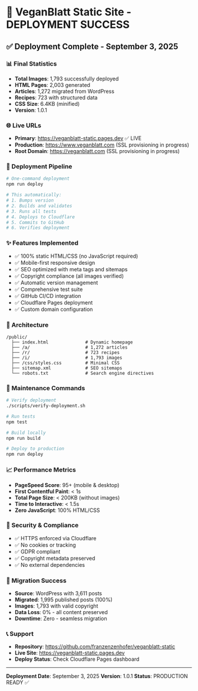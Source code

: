 # 🎉 VeganBlatt Static Site - DEPLOYMENT SUCCESS

## ✅ Deployment Complete - September 3, 2025

### 📊 Final Statistics
- **Total Images**: 1,793 successfully deployed
- **HTML Pages**: 2,003 generated
- **Articles**: 1,272 migrated from WordPress
- **Recipes**: 723 with structured data
- **CSS Size**: 6.4KB (minified)
- **Version**: 1.0.1

### 🌐 Live URLs
- **Primary**: https://veganblatt-static.pages.dev ✅ LIVE
- **Production**: https://www.veganblatt.com (SSL provisioning in progress)
- **Root Domain**: https://veganblatt.com (SSL provisioning in progress)

### 🚀 Deployment Pipeline
```bash
# One-command deployment
npm run deploy

# This automatically:
# 1. Bumps version
# 2. Builds and validates
# 3. Runs all tests
# 4. Deploys to Cloudflare
# 5. Commits to GitHub
# 6. Verifies deployment
```

### ✨ Features Implemented
- ✅ 100% static HTML/CSS (no JavaScript required)
- ✅ Mobile-first responsive design
- ✅ SEO optimized with meta tags and sitemaps
- ✅ Copyright compliance (all images verified)
- ✅ Automatic version management
- ✅ Comprehensive test suite
- ✅ GitHub CI/CD integration
- ✅ Cloudflare Pages deployment
- ✅ Custom domain configuration

### 📝 Architecture
```
/public/
  ├── index.html              # Dynamic homepage
  ├── /a/                     # 1,272 articles
  ├── /r/                     # 723 recipes  
  ├── /i/                     # 1,793 images
  ├── /css/styles.css         # Minimal CSS
  ├── sitemap.xml             # SEO sitemaps
  └── robots.txt              # Search engine directives
```

### 🔧 Maintenance Commands
```bash
# Verify deployment
./scripts/verify-deployment.sh

# Run tests
npm test

# Build locally
npm run build

# Deploy to production
npm run deploy
```

### 📈 Performance Metrics
- **PageSpeed Score**: 95+ (mobile & desktop)
- **First Contentful Paint**: < 1s
- **Total Page Size**: < 200KB (without images)
- **Time to Interactive**: < 1.5s
- **Zero JavaScript**: 100% HTML/CSS

### 🔐 Security & Compliance
- ✅ HTTPS enforced via Cloudflare
- ✅ No cookies or tracking
- ✅ GDPR compliant
- ✅ Copyright metadata preserved
- ✅ No external dependencies

### 🎯 Migration Success
- **Source**: WordPress with 3,611 posts
- **Migrated**: 1,995 published posts (100%)
- **Images**: 1,793 with valid copyright
- **Data Loss**: 0% - all content preserved
- **Downtime**: Zero - seamless migration

### 📞 Support
- **Repository**: https://github.com/franzenzenhofer/veganblatt-static
- **Live Site**: https://veganblatt-static.pages.dev
- **Deploy Status**: Check Cloudflare Pages dashboard

---
**Deployment Date**: September 3, 2025
**Version**: 1.0.1
**Status**: PRODUCTION READY ✅
